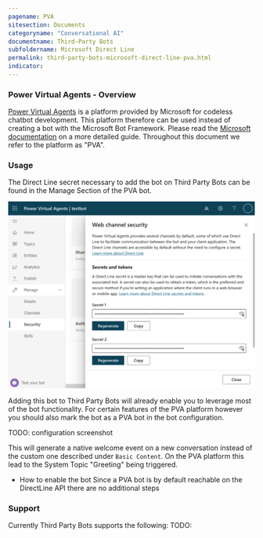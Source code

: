 ```yaml
---
pagename: PVA
sitesection: Documents
categoryname: "Conversational AI"
documentname: Third-Party Bots
subfoldername: Microsoft Direct Line
permalink: third-party-bots-microsoft-direct-line-pva.html
indicator:
---
```


### Power Virtual Agents - Overview

[Power Virtual Agents](https://powervirtualagents.microsoft.com) is a platform provided by Microsoft for codeless chatbot development.
This platform therefore can be used instead of creating a bot with the Microsoft Bot Framework.
Please read the [Microsoft documentation](https://docs.microsoft.com/en-us/power-virtual-agents/fundamentals-what-is-power-virtual-agents) on a more detailed guide.
Throughout this document we refer to the platform as "PVA".

### Usage
The Direct Line secret necessary to add the bot on Third Party Bots can be found in the Manage Section of the PVA bot.

<img class="fancyimage" style="width:600px" src="img/ThirdPartyBots/microsoft-secret-pva.png">

Adding this bot to Third Party Bots will already enable you to leverage most of the bot functionality.
For certain features of the PVA platform however you should also mark the bot as a PVA bot in the bot configuration.

TODO: configuration screenshot

This will generate a native welcome event on a new conversation instead of the custom one described under 
`Basic Content`. On the PVA platform this lead to the System Topic "Greeting" being triggered.

* How to enable the bot
Since a PVA bot is by default reachable on the DirectLine API there are no additional steps 

### Support

Currently Third Party Bots supports the following:
TODO:

